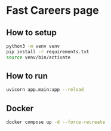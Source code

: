 # Fast Careers page

## How to setup
```sh
python3 -m venv venv
pip install -r requirements.txt
source venv/bin/activate
```

## How to run
```sh
uvicorn app.main:app --reload
```

## Docker
```sh
docker compose up -d --force-recreate
```

